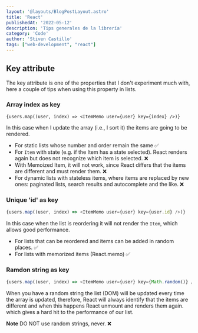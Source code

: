 ```yaml
---
layout: '@layouts/BlogPostLayout.astro'
title: 'React'
publishedAt: '2022-05-12'
description: 'Tips generales de la librería'
category: 'Code'
author: 'Stiven Castillo'
tags: ["web-development", "react"]
---
```


## Key attribute

The key attribute is one of the properties that I don't experiment much with,
here a couple of tips when using this property in lists.

### Array index as key

```tsx
{users.map((user, index) => <ItemMemo user={user} key={index} />)}
```

In this case when I update the array (i.e., I sort it) the items are going to be rendered.

- For static lists whose number and order remain the same ✅
- For `Item` with state (e.g. if the Item has a state selected). React renders again but does not recognize which item is selected. ❌
- With Memoized Item, it will not work, since React differs that the items are different and must render them. ❌
- For dynamic lists with stateless items, where items are replaced by new ones: paginated lists, search results and autocomplete and the like. ❌


### Unique 'id' as key

```ts
{users.map((user, index) => <ItemMemo user={user} key={user.id} />)}
```

In this case when the list is reordering it will not render the `Item`, which allows good performance.

- For lists that can be reordered and items can be added in random places. ✅
- For lists with memorized items (React.memo) ✅

### Ramdon string as key

```ts
{users.map((user, index) => <ItemMemo user={user} key={Math.random()} />)}
```

When you have a random string the list (DOM) will be updated every time the array is updated, therefore,
React will always identify that the items are different and when this happens React unmount and renders them again.
 which gives a hard hit to the performance of our list.

**Note** DO NOT use random strings, never. ❌